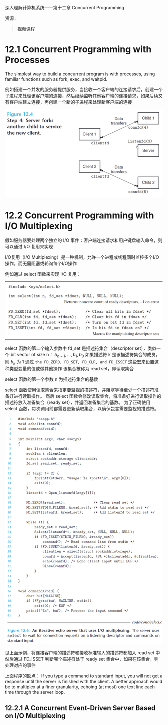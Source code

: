 深入理解计算机系统——第十二章 Concurrent Programming


资源：
> [视频课程](https://www.bilibili.com/video/BV1iW411d7hd?p=23)

# 12.1 Concurrent Programming with Processes
The simplest way to build a concurrent program is with processes, using familiar functions such as fork, exec, and waitpid. 

例如搭建一个并发的服务器提供服务，当接收一个客户端的连接请求后，创建一个子进程来处理该客户端的连接，然后继续监听其他客户端的连接请求，如果后续又有客户端建立连接，再创建一个新的子进程来处理新客户端的连接

![](img/2023-10-10-20-51-12.png)


# 12.2 Concurrent Programming with I/O Multiplexing
假如服务器要处理两个独立的 I/O 事件：客户端连接请求和用户键盘输入命令，则可以通过 I/O 复用来实现

I/O复用（I/O Multiplexing）是一种机制，允许一个进程或线程同时监控多个I/O操作，而无需阻塞或轮询每个I/O操作

例如通过 select 函数来实现 I/O 复用：

![](img/2023-10-10-21-12-56.png)

select 函数的第二个输入参数中 fd_set 是描述符集合（descriptor set），类似一个 bit vector of size n：
$b_{n-1},...,b_{1},b_{0}$
如果描述符 k 是该描述符集合的成员，则 $b_{k}$ 为 1
通过 `the FD_ZERO, FD_SET, FD_CLR, and FD_ISSET` 这些宏来设置这种类型变量的值或做其他操作
该集合被称为 read set，即读取集合

select 函数的第一个参数 n 为描述符集合的基数

select 函数使用读取集合来指定要监视的描述符，并阻塞等待至少一个描述符准备好进行读取操作。
然后 select 函数会修改读取集合，将准备好进行读取操作的描述符放入准备集合（ready set），并返回准备集合的基数。
为了正确使用 select 函数，每次调用前都需要更新读取集合，以确保包含需要监视的描述符。

![](img/2023-10-10-21-33-45.png)

见上面示例，将连接客户端的描述符和接收标准输入的描述符都加入 read set 中
然后通过 FD_ISSET 判断哪个描述符处于 ready set 集合中，如果在该集合，则处理对应的事件

上面程序的缺点：
If you type a command to standard input, you will not get a response until the server is finished with the client. 
A better approach would be to multiplex at a finer granularity, echoing (at most) one text line each time through the server loop.

## 12.2.1 A Concurrent Event-Driven Server Based on I/O Multiplexing

